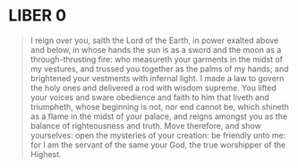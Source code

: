 # LIBER 0

> I reign over you, saith the Lord of the Earth, in power exalted above and below,
> in whose hands the sun is as a sword and the moon as a through-thrusting fire:
> who measureth your garments in the midst of my vestures, and trussed you together as the palms of my hands;
> and brightened your vestments with infernal light.
> I made a law to govern the holy ones and delivered a rod with wisdom supreme.
> You lifted your voices and sware obedience and faith to him that liveth and triumpheth,
> whose beginning is not, nor end cannot be, which shineth as a flame in the midst of your palace,
> and reigns amongst you as the balance of righteousness and truth.
> Move therefore, and show yourselves: open the mysteries of your creation: be friendly unto me:
> for I am the servant of the same your God, the true worshipper of the Highest.
